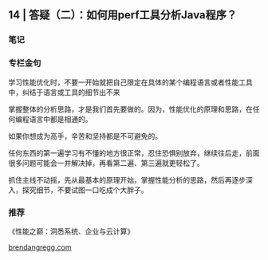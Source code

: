 ## 14 | 答疑（二）：如何用perf工具分析Java程序？

### 笔记

### 专栏金句

学习性能优化时，不要一开始就把自己限定在具体的某个编程语言或者性能工具中，纠结于语言或工具的细节出不来

掌握整体的分析思路，才是我们首先要做的。因为，性能优化的原理和思路，在任何编程语言中都是相通的。

如果你想成为高手，辛苦和坚持都是不可避免的。

任何东西的第一遍学习有不懂的地方很正常，忍住恐惧别放弃，继续往后走，前面很多问题可能会一并解决掉，再看第二遍、第三遍就更轻松了。

抓住主线不动摇，先从最基本的原理开始，掌握性能分析的思路，然后再逐步深入，探究细节，不要试图一口吃成个大胖子。

### 推荐

《性能之巅：洞悉系统、企业与云计算》

[brendangregg.com](http://brendangregg.com)